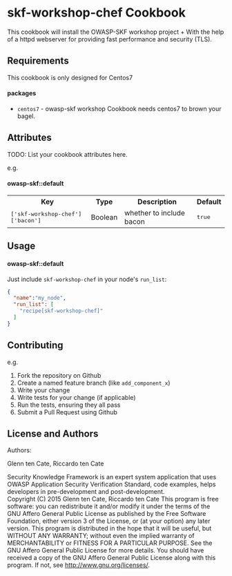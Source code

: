 skf-workshop-chef Cookbook
=====================
This cookbook will install the OWASP-SKF workshop project + 
With the help of a httpd webserver for providing fast performance and security (TLS).

Requirements
------------
This cookbook is only designed for Centos7

#### packages
- `centos7` - owasp-skf workshop Cookbook needs centos7 to brown your bagel.

Attributes
----------
TODO: List your cookbook attributes here.

e.g.
#### owasp-skf::default
<table>
  <tr>
    <th>Key</th>
    <th>Type</th>
    <th>Description</th>
    <th>Default</th>
  </tr>
  <tr>
    <td><tt>['skf-workshop-chef']['bacon']</tt></td>
    <td>Boolean</td>
    <td>whether to include bacon</td>
    <td><tt>true</tt></td>
  </tr>
</table>

Usage
-----
#### owasp-skf::default

Just include `skf-workshop-chef` in your node's `run_list`:

```json
{
  "name":"my_node",
  "run_list": [
    "recipe[skf-workshop-chef]"
  ]
}
```

Contributing
------------

e.g.
1. Fork the repository on Github
2. Create a named feature branch (like `add_component_x`)
3. Write your change
4. Write tests for your change (if applicable)
5. Run the tests, ensuring they all pass
6. Submit a Pull Request using Github

License and Authors
-------------------
Authors: 

Glenn ten Cate, Riccardo ten Cate

Security Knowledge Framework is an expert system application 
that uses OWASP Application Security Verification Standard, code examples,
helps developers in pre-development and post-development.  
Copyright (C) 2015  Glenn ten Cate, Riccardo ten Cate
This program is free software: you can redistribute it and/or modify
it under the terms of the GNU Affero General Public License as
published by the Free Software Foundation, either version 3 of the
License, or (at your option) any later version.
This program is distributed in the hope that it will be useful,
but WITHOUT ANY WARRANTY; without even the implied warranty of
MERCHANTABILITY or FITNESS FOR A PARTICULAR PURPOSE.  See the
GNU Affero General Public License for more details.
You should have received a copy of the GNU Affero General Public License
along with this program. If not, see <http://www.gnu.org/licenses/>.
